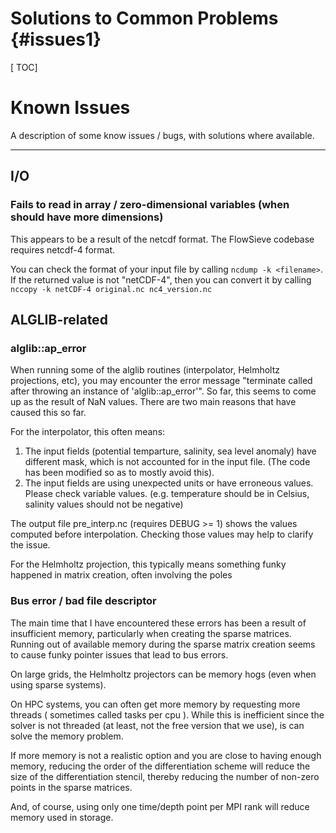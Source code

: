 # Solutions to Common Problems {#issues1}
[ TOC]

# Known Issues

A description of some know issues / bugs, with solutions where available.

---

## I/O

### Fails to read in array / zero-dimensional variables (when should have more dimensions)

This appears to be a result of the netcdf format.
The FlowSieve codebase requires netcdf-4 format.

You can check the format of your input file by calling `ncdump -k <filename>`.
If the returned value is not "netCDF-4", then you can convert it by calling `nccopy -k netCDF-4 original.nc nc4_version.nc`



## ALGLIB-related

### alglib::ap_error
When running some of the alglib routines (interpolator, Helmholtz projections, etc), you may encounter the error message 
"terminate called after throwing an instance of 'alglib::ap_error'".
So far, this seems to come up as the result of NaN values. There are two main reasons
that have caused this so far.

For the interpolator, this often means:
1. The input fields (potential temparture, salinity, sea level anomaly) have different mask,
which is not accounted for in the input file. (The code has been modified so as to mostly avoid this).
2. The input fields are using unexpected units or have erroneous values. Please check variable values.
(e.g. temperature should be in Celsius, salinity values should not be negative)

The output file pre_interp.nc (requires DEBUG >= 1) shows the values computed before interpolation.
Checking those values may help to clarify the issue.


For the Helmholtz projection, this typically means something funky happened in matrix creation, often involving the poles


### Bus error / bad file descriptor

The main time that I have encountered these errors has been a result of insufficient memory, particularly when creating the sparse matrices.
Running out of available memory during the sparse matrix creation seems to cause funky pointer issues that lead to bus errors.

On large grids, the Helmholtz projectors can be memory hogs (even when using sparse systems).

On HPC systems, you can often get more memory by requesting more threads ( sometimes called tasks per cpu ).
While this is inefficient since the solver is not threaded (at least, not the free version that we use), is can solve the memory problem.

If more memory is not a realistic option and you are close to having enough memory, reducing the order of the differentiation scheme will reduce the size of the differentiation stencil,
thereby reducing the number of non-zero points in the sparse matrices.

And, of course, using only one time/depth point per MPI rank will reduce memory used in storage.
